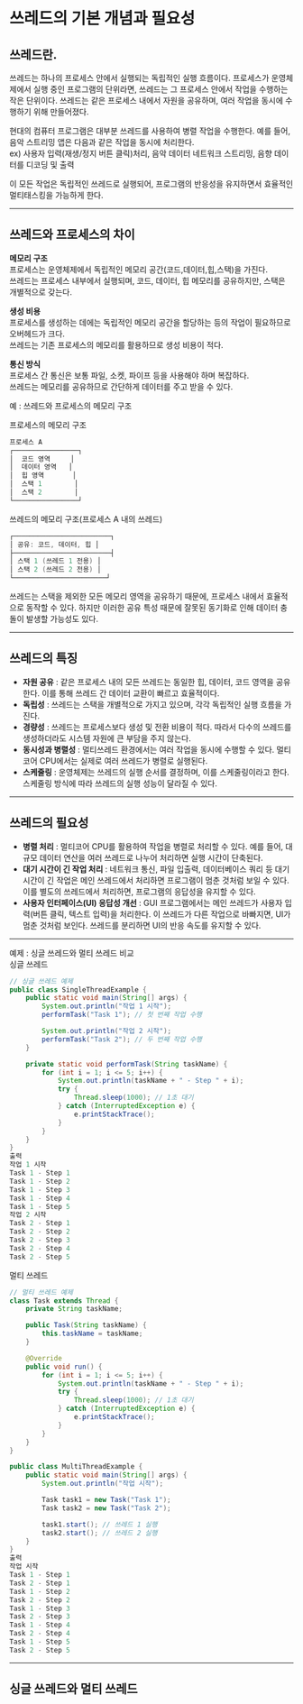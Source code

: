# 쓰레드의 기본 개념과 필요성
## 쓰레드란.
쓰레드는 하나의 프로세스 안에서 실행되는 독립적인 실행 흐름이다. 프로세스가 운영체제에서 실행 중인 프로그램의 단위라면, 쓰레드는 그 프로세스 안에서 작업을 수행하는 작은 단위이다.
쓰레드는 같은 프로세스 내에서 자원을 공유하며, 여러 작업을 동시에 수행하기 위해 만들어졌다.

현대의 컴퓨터 프로그램은 대부분 쓰레드를 사용하여 병렬 작업을 수행한다. 예를 들어, 음악 스트리밍 앱은 다음과 같은 작업을 동시에 처리한다.<br>
ex) 사용자 입력(재생/정지 버튼 클릭)처리, 음악 데이터 네트워크 스트리밍, 음향 데이터를 디코딩 및 출력

이 모든 작업은 독립적인 쓰레드로 실행되어, 프로그램의 반응성을 유지하면서 효율적인 멀티태스킹을 가능하게 한다.

--------
## 쓰레드와 프로세스의 차이

**메모리 구조**<br>
프로세스는 운영체제에서 독립적인 메모리 공간(코드,데이터,힙,스택)을 가진다.<br>
쓰레드는 프로세스 내부에서 실행되며, 코드, 데이터, 힙 메모리를 공유하지만, 스택은 개별적으로 갖는다.

**생성 비용**<br>
프로세스를 생성하는 데에는 독립적인 메모리 공간을 할당하는 등의 작업이 필요하므로 오버헤드가 크다.<br>
쓰레드는 기존 프로세스의 메모리를 활용하므로 생성 비용이 적다.

**통신 방식**<br>
프로세스 간 통신은 보통 파일, 소켓, 파이프 등을 사용해야 하며 복잡하다.<br>
쓰레드는 메모리를 공유하므로 간단하게 데이터를 주고 받을 수 있다.

예 : 쓰레드와 프로세스의 메모리 구조

프로세스의 메모리 구조
```java
프로세스 A
┌────────────────┐
│  코드 영역     │
│  데이터 영역   │
│  힙 영역       │
│  스택 1        │
│  스택 2        │
└────────────────┘
```

쓰레드의 메모리 구조(프로세스 A 내의 쓰레드)
```java
┌────────────────────────┐
│ 공유: 코드, 데이터, 힙 │
├────────────────────────┤
│ 스택 1 (쓰레드 1 전용) │
│ 스택 2 (쓰레드 2 전용) │
└───────────────────────┘
```
쓰레드는 스택을 제외한 모든 메모리 영역을 공유하기 때문에, 프로세스 내에서 효율적으로 동작할 수 있다. 하지만 이러한 공유 특성 때문에
잘못된 동기화로 인해 데이터 충돌이 발생할 가능성도 있다.

-------------
## 쓰레드의 특징
+ **자원 공유** : 같은 프로세스 내의 모든 쓰레드는 동일한 힙, 데이터, 코드 영역을 공유한다. 이를 통해 쓰레드 간 데이터 교환이 빠르고 효율적이다.
+ **독립성** : 쓰레드는 스택을 개별적으로 가지고 있으며, 각각 독립적인 실행 흐름을 가진다.
+ **경량성** : 쓰레드는 프로세스보다 생성 및 전환 비용이 적다. 따라서 다수의 쓰레드를 생성하더라도 시스템 자원에 큰 부담을 주지 않는다.
+ **동시성과 병렬성** : 멀티쓰레드 환경에서는 여러 작업을 동시에 수행할 수 있다. 멀티코어 CPU에서는 실제로 여러 쓰레드가 병렬로 실행된다.
+ **스케줄링** : 운영체제는 쓰레드의 실행 순서를 결정하며, 이를 스케줄링이라고 한다. 스케줄링 방식에 따라 쓰레드의 실행 성능이 달라질 수 있다.

-------------
## 쓰레드의 필요성
+ **병렬 처리** : 멀티코어 CPU를 활용하여 작업을 병렬로 처리할 수 있다. 예를 들어, 대규모 데이터 연산을 여러 쓰레드로 나누어 처리하면 실행 시간이 단축된다.
+ **대기 시간이 긴 작업 처리** : 네트워크 통신, 파일 입출력, 데이터베이스 쿼리 등 대기 시간이 긴 작업은 메인 쓰레드에서 처리하면 프로그램이 멈춘 것처럼 보일 수 있다.
  이를 별도의 쓰레드에서 처리하면, 프로그램의 응답성을 유지할 수 있다.
+ **사용자 인터페이스(UI) 응답성 개선** : GUI 프로그램에서는 메인 쓰레드가 사용자 입력(버튼 클릭, 텍스트 입력)을 처리한다. 이 쓰레드가 다른 작업으로 바빠지면, UI가 멈춘 것처럼 보인다. 쓰레드를 분리하면 UI의 반응 속도를 유지할 수 있다.

---------------
예제 : 싱글 쓰레드와 멀티 쓰레드 비교<br>
싱글 쓰레드
```java
// 싱글 쓰레드 예제
public class SingleThreadExample {
    public static void main(String[] args) {
        System.out.println("작업 1 시작");
        performTask("Task 1"); // 첫 번째 작업 수행

        System.out.println("작업 2 시작");
        performTask("Task 2"); // 두 번째 작업 수행
    }

    private static void performTask(String taskName) {
        for (int i = 1; i <= 5; i++) {
            System.out.println(taskName + " - Step " + i);
            try {
                Thread.sleep(1000); // 1초 대기
            } catch (InterruptedException e) {
                e.printStackTrace();
            }
        }
    }
}
출력
작업 1 시작
Task 1 - Step 1
Task 1 - Step 2
Task 1 - Step 3
Task 1 - Step 4
Task 1 - Step 5
작업 2 시작
Task 2 - Step 1
Task 2 - Step 2
Task 2 - Step 3
Task 2 - Step 4
Task 2 - Step 5
```

멀티 쓰레드
```java
// 멀티 쓰레드 예제
class Task extends Thread {
    private String taskName;

    public Task(String taskName) {
        this.taskName = taskName;
    }

    @Override
    public void run() {
        for (int i = 1; i <= 5; i++) {
            System.out.println(taskName + " - Step " + i);
            try {
                Thread.sleep(1000); // 1초 대기
            } catch (InterruptedException e) {
                e.printStackTrace();
            }
        }
    }
}

public class MultiThreadExample {
    public static void main(String[] args) {
        System.out.println("작업 시작");

        Task task1 = new Task("Task 1");
        Task task2 = new Task("Task 2");

        task1.start(); // 쓰레드 1 실행
        task2.start(); // 쓰레드 2 실행
    }
}
출력
작업 시작
Task 1 - Step 1
Task 2 - Step 1
Task 1 - Step 2
Task 2 - Step 2
Task 1 - Step 3
Task 2 - Step 3
Task 1 - Step 4
Task 2 - Step 4
Task 1 - Step 5
Task 2 - Step 5
```
------------------
## 싱글 쓰레드와 멀티 쓰레드
